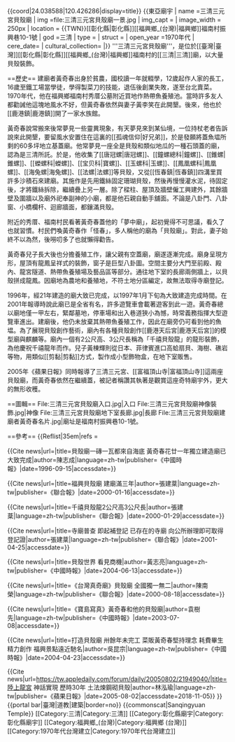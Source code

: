 {{coord|24.038588|120.426286|display=title}}
{{東亞廟宇
| name =三清三元宮貝殼廟
| img =file:三清三元宮貝殼廟一景.jpg
| img_capt = 
| image_width = 250px
| location = {{TWN}}[[彰化縣|彰化縣]][[福興鄉_(台灣)|福興鄉]]福南村振興巷10-1號
| god =三清
| type = 
| struct = 
| open_year =1970年代
| cere_date=
| cultural_collection= 
|}}
'''三清三元宮貝殼廟'''，是位於[[臺灣|臺灣]][[彰化縣|彰化縣]][[福興鄉_(台灣)|福興鄉]]福南村的[[三清|三清]]廟，以大量貝殼裝飾。

==歷史==
建廟者黃奇春出身於貧農，國校讀一年就輟學，12歲起作人家的長工，16歲至鐵工場當學徒，學得製菜刀的技能，退伍後創業失敗，遂至台北賣菜<ref name="陳志成"/>。1970年代，他在福興鄉福南村秀厝公墓附近買地作熱帶魚養殖池<ref name="張建棻1"/>。當時許多友人都勸誡他這塊地風水不好，但黃奇春依然與妻子黃李笑在此開墾<ref name="林泓瑜"/>。後來，他也於[[鹿港鎮|鹿港鎮]]開了一家水族館<ref name="陳志成"/>。

黃奇春說常搬來後常夢見一些靈異現象，有天夢見來到某仙境，一位持杖老者告訴說來此開墾，要留風水安置住在這裏的[[孤魂信仰|好兄弟]]，於是發願將蓋魚塭所剩的60多坪地立基蓋廟<ref name="林泓瑜"/>。他常夢見一座全是貝殼和類似地瓜的一種石頭蓋的廟<ref name="陳志成"/>，認為是三清所託<ref name="林泓瑜"/>。於是，他收集了[[唐冠螺|唐冠螺]]、[[鐘螺總科|鐘螺]]、[[錐螺|錐螺]]、[[蠑螺科|蠑螺]]、[[宝贝科|寶螺]]、[[玉螺科|玉螺]]、[[鳳凰螺科|鳳凰螺]]、[[海兔螺|海兔螺]]、[[法螺|法螺]]等貝殼，又從[[恆春鎮|恆春鎮]]四溝里買許多沙積石來建廟<ref name="陳南榮"/>。其施作是先用鐵絲固定珊瑚貝殼，然後再慢慢灌水泥，待固定後，才將鐵絲拆除，繼續疊上另一層<ref name="林泓瑜"/>。除了樑柱、屋頂及牆壁僱工興建外，其餘牆壁及圍牆以及廟外祀奉副神的小廟，都是他石親自動手舖面<ref name="袁樹先"/>。不論是八卦門、八卦窗、小橋欄杆、迴廊牆面，都鑲滿貝殼<ref name="張建棻1"/>。

附近的秀厝、福南村民看著黃奇春蓋他的「夢中廟」，起初覺得不可思議，看久了也就習慣<ref name="陳志成"/>。村民們喚黃奇春作「怪春」<ref name="陳志成"/><ref name="張建棻1"/>，多人稱他的廟為「貝殼廟」<ref name="張建棻1"/>。對此，妻子始終不以為然，後嘮叨多了也就懶得勸告<ref name="陳志成"/>。

黃奇春兒子長大後也分擔養殖工作，讓父親有空蓋廟，廟遂逐漸完成<ref name="陳志成"/>。廟身呈現方形，屋頂有龍鳳呈祥式的裝飾，窗子是巨型八卦圖<ref name="袁樹先"/>。空間主要分大門至前殿、殿內、龍宮隧道、熱帶魚養殖場及藝品區等部分<ref name="林泓瑜"/>。通往地下室的長廊兩側牆上，以貝殼拼成龍鳳<ref name="袁樹先"/>。因廟地為農地和養殖地，不符土地分區編定，故無法取得寺廟登記<ref name="張建棻3"/>。

1996年，經21年建造的廟大致已完成<ref name="陳志成"/>，以1997年1月下旬為大致建造完成時間<ref name="張建棻1"/>。在2001年報導時說此廟已是全省有名，許多遊覽車會載著遊客到此一遊<ref name="張建棻3"/>。黃奇春總以廟地僅一甲左右，緊鄰墓地，停車場和出入巷道狹小為憾，時常義務指揮大型遊覽車進出<ref name="陳南榮"/>。建廟後，他仍未放棄其熱帶魚養殖工作，因此在廟旁仍可看到他的魚塭<ref name="袁樹先"/>。為了展現貝殼創作藝術，廟內有各種貝殼創作[[鹿港天后宮|鹿港天后宮]]的模型廟與麒麟等<ref name="吳昆宗"/>。廟內一個有2公尺高、3公尺長稱為「千禧貝殼龍」的龍形裝飾，為他慶祝千禧龍年而作<ref name="張建棻2"/>。兒子黃棟輝則從日本、菲律賓進口高蛤扇貝、海樹、礁岩等物，用類似[[剪黏|剪黏]]方式，製作成小型飾物盒，在地下室販售<ref name="黃志亮"/>。

2005年《蘋果日報》同時報導了三清三元宮、[[富福頂山寺|富福頂山寺]]這兩座貝殼廟，而黃奇春依然在繼續蓋，被記者稱讚其執著是觀賞這座奇特廟宇外，更大的無形收穫<ref name="林泓瑜"/>。

==圖輯==
<gallery mode="nolines" widths="150">
File:三清三元宮貝殼廟入口.jpg|入口
File:三清三元宮貝殼廟神像裝飾.jpg|神像
File:三清三元宮貝殼廟地下室長廊.jpg|長廊
File:三清三元宮貝殼廟建廟者黃奇春名片.jpg|廟址是福南村振興巷10-1號。
</gallery>


==參考==
{{Reflist|35em|refs =

<ref name="陳志成">{{Cite news|url=|title=貝殼廟一磚一瓦都來自海底 黃奇春花廿一年獨立建造廟已大致完成|author=陳志成|language=zh-tw|publisher=《中國時報》|date=1996-09-15|accessdate=}}</ref>

<ref name="張建棻1">{{Cite news|url=|title=福興貝殼廟 建廟滿三年|author=張建棻|language=zh-tw|publisher=《聯合報》|date=2000-01-16|accessdate=}}</ref>

<ref name="張建棻2">{{Cite news|url=|title=千禧貝殼龍2公尺高3公尺長|author=張建棻|language=zh-tw|publisher=《聯合報》|date=2000-01-29|accessdate=}}</ref>

<ref name="張建棻3">{{Cite news|url=|title=寺廟普查 即起補登記 已存在的寺廟 向公所辦理即可取得登記證|author=張建棻|language=zh-tw|publisher=《聯合報》|date=2001-04-25|accessdate=}}</ref>

<ref name="黃志亮">{{Cite news|url=|title=貝殼世界 看見商機|author=黃志亮|language=zh-tw|publisher=《中國時報》|date=2004-06-13|accessdate=}}</ref>

<ref name="陳南榮">{{Cite news|url=|title=《台灣真奇廟》貝殼廟 全國獨一無二|author=陳南榮|language=zh-tw|publisher=《聯合報》|date=2000-08-18|accessdate=}}</ref>

<ref name="袁樹先">{{Cite news|url=|title=《寶島寫真》黃奇春和他的貝殼廟|author=袁樹先|language=zh-tw|publisher=《中國時報》|date=2003-07-08|accessdate=}}</ref>

<ref name="吳昆宗">{{Cite news|url=|title=打造貝殼廟 卅餘年未完工 菜販黃奇春堅持理念 耗費畢生精力創作 福興景點遠近馳名|author=吳昆宗|language=zh-tw|publisher=《中國時報》|date=2004-04-23|accessdate=}}</ref>

<ref name="林泓瑜">{{Cite news|url=https://tw.appledaily.com/forum/daily/20050802/21949040/|title=陸上龍宮 神話實現 歷時30年 土法煉鋼砌貝殼|author=林泓瑜|language=zh-tw|publisher=《蘋果日報》|date=2005-08-02|accessdate=2018-11-05}}</ref>
}}
{{portal bar|臺灣|道教|建築|border=no}}
{{commonscat|Sanqingyuan Temple}}
[[Category:三清|Category:三清]]
[[Category:彰化縣廟宇|Category:彰化縣廟宇]]
[[Category:福興鄉_(台灣)|Category:福興鄉 (台灣)]]
[[Category:1970年代台灣建立|Category:1970年代台灣建立]]